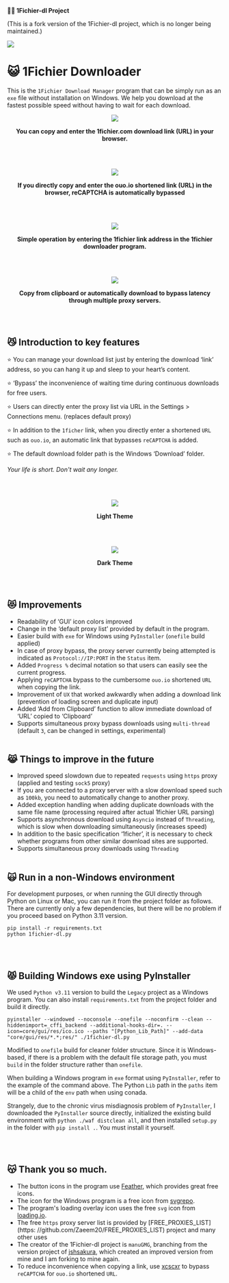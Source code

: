 **🧙‍♂️ 1Fichier-dl Project**

(This is a fork version of the 1Fichier-dl project, which is no longer being maintained.)

<p align="left">
  <img src="https://github.com/leinad4mind/1fichier-dl/blob/main/screenshots/ico.png?raw=true"></img>
</p>

# 😺 1Fichier Downloader

This is the `1Fichier Download Manager` program that can be simply run as an `exe` file without installation on Windows.
We help you download at the fastest possible speed without having to wait for each download.

<p align="center">
  <img src="https://raw.githubusercontent.com/leinad4mind/1fichier-dl/main/screenshots/preview-1fichier-site.png"></img>
</p>
<p align="center">
  <b>You can copy and enter the 1fichier.com download link (URL) in your browser.</b>
</p>
<br/>
<br/>
<p align="center">
  <img src="https://raw.githubusercontent.com/leinad4mind/1fichier-dl/main/screenshots/preview-ouo-shortlink.png"></img>
</p>
<p align="center">
  <b>If you directly copy and enter the ouo.io shortened link (URL) in the browser, reCAPTCHA is automatically bypassed</b>
</p>
<br/>
<br/>
<p align="center">
  <img src="https://raw.githubusercontent.com/leinad4mind/1fichier-dl/main/screenshots/preview0.png"></img>
</p>

<p align="center">
  <b>Simple operation by entering the 1fichier link address in the 1fichier downloader program.</b>
</p>
<br/>
<br/>

<p align="center">
  <img src="https://raw.githubusercontent.com/leinad4mind/1fichier-dl/main/screenshots/preview_settings0.png"></img>
</p>

<p align="center">
  <b>Copy from clipboard or automatically download to bypass latency through multiple proxy servers.</b>
</p>
<br/>
<br/>

## 😼 Introduction to key features

⭐ You can manage your download list just by entering the download ‘link’ address, so you can hang it up and sleep to your heart’s content.

⭐ ‘Bypass’ the inconvenience of waiting time during continuous downloads for free users.

⭐ Users can directly enter the proxy list via URL in the Settings > Connections menu. (replaces default proxy)

⭐ In addition to the `1ficher` link, when you directly enter a shortened `URL` such as `ouo.io`, an automatic link that bypasses `reCAPTCHA` is added.

⭐ The default download folder path is the Windows ‘Download’ folder.

_Your life is short. Don't wait any longer._

<br/>
<br/>
<p align="center">
  <img src="https://raw.githubusercontent.com/leinad4mind/1fichier-dl/main/screenshots/Screenshot_Light.png"></img>
</p>

<p align="center">
  <b>Light Theme</b>
</p>
<br/>
<br/>

<p align="center">
  <img src="https://raw.githubusercontent.com/leinad4mind/1fichier-dl/main/screenshots/Screenshot_Dark.png"></img>
</p>

<p align="center">
  <b>Dark Theme</b>
</p>
<br/>
<br/>

## 😻 Improvements

- Readability of ‘GUI’ icon colors improved
- Change in the ‘default proxy list’ provided by default in the program.
- Easier build with `exe` for Windows using `PyInstaller` (`onefile` build applied)
- In case of proxy bypass, the proxy server currently being attempted is indicated as `Protocol://IP:PORT` in the `Status` item.
- Added `Progress %` decimal notation so that users can easily see the current progress.
- Applying `reCAPTCHA` bypass to the cumbersome `ouo.io` shortened `URL` when copying the link.
- Improvement of `UX` that worked awkwardly when adding a download link (prevention of loading screen and duplicate input)
- Added ‘Add from Clipboard’ function to allow immediate download of ‘URL’ copied to ‘Clipboard’
- Supports simultaneous proxy bypass downloads using `multi-thread` (default `3`, can be changed in settings, experimental)
  <br/>
  <br/>

## 😹 Things to improve in the future

- Improved speed slowdown due to repeated `requests` using `https` proxy (applied and testing `sock5` proxy)
- If you are connected to a proxy server with a slow download speed such as `100kb`, you need to automatically change to another proxy.
- Added exception handling when adding duplicate downloads with the same file name (processing required after actual 1fichier URL parsing)
- Supports asynchronous download using `Asyncio` instead of `Threading`, which is slow when downloading simultaneously (increases speed)
- In addition to the basic specification ‘1ficher’, it is necessary to check whether programs from other similar download sites are supported.
- Supports simultaneous proxy downloads using `Threading`
  <br/>
  <br/>

## 🙀 Run in a non-Windows environment

For development purposes, or when running the GUI directly through Python on Linux or Mac, you can run it from the project folder as follows.
There are currently only a few dependencies, but there will be no problem if you proceed based on Python 3.11 version.

```
pip install -r requirements.txt
python 1fichier-dl.py
```

<br/>
<br/>

## 😾 Building Windows exe using PyInstaller

We used `Python v3.11` version to build the `Legacy` project as a Windows program.
You can also install `requirements.txt` from the project folder and build it directly.

```
pyinstaller --windowed --noconsole --onefile --noconfirm --clean --hiddenimport=_cffi_backend --additional-hooks-dir=. --icon=core/gui/res/ico.ico --paths "[Python_Lib_Path]" --add-data "core/gui/res/*.*;res/" ./1fichier-dl.py
```

Modified to `onefile` build for cleaner folder structure.
Since it is Windows-based, if there is a problem with the default file storage path, you must `build` in the folder structure rather than `onefile`.

When building a Windows program in `exe` format using `PyInstaller`, refer to the example of the command above.
The Python `Lib` path in the `paths` item will be a child of the `env` path when using conada.

Strangely, due to the chronic virus misdiagnosis problem of `PyInstaller`, I downloaded the `PyInstaller` source directly, initialized the existing build environment with `python ./waf distclean all`, and then installed `setup.py` in the folder with `pip install .`. You must install it yourself.

<br/>
<br/>

## 😽 Thank you so much.

- The button icons in the program use [Feather](https://feathericons.com/), which provides great free icons.
- The icon for the Windows program is a free icon from [svgrepo](https://www.svgrepo.com/).
- The program's loading overlay icon uses the free `svg` icon from [loading.io](https://loading.io).
- The free `https` proxy server list is provided by [FREE_PROXIES_LIST](https: //github.com/Zaeem20/FREE_PROXIES_LIST) project and many other uses
- The creator of the 1Fichier-dl project is `manuGMG`, branching from the version project of [jshsakura](https://github.com/jshsakura/1fichier-dl), which created an improved version from mine and I am forking to mine again.
- To reduce inconvenience when copying a link, use [xcscxr](https://github.com/xcscxr) to bypass `reCAPTCHA` for `ouo.io` shortened `URL`.
